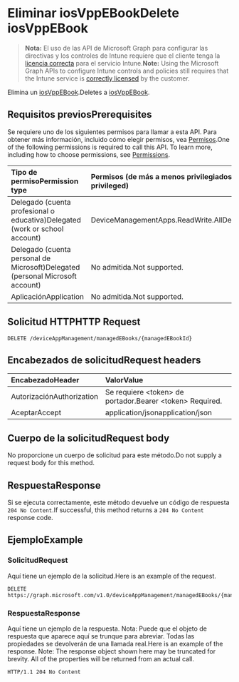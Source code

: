 # <a name="delete-iosvppebook"></a><span data-ttu-id="46c00-101">Eliminar iosVppEBook</span><span class="sxs-lookup"><span data-stu-id="46c00-101">Delete iosVppEBook</span></span>

> <span data-ttu-id="46c00-102">**Nota:** El uso de las API de Microsoft Graph para configurar las directivas y los controles de Intune requiere que el cliente tenga la [licencia correcta](https://go.microsoft.com/fwlink/?linkid=839381) para el servicio Intune.</span><span class="sxs-lookup"><span data-stu-id="46c00-102">**Note:** Using the Microsoft Graph APIs to configure Intune controls and policies still requires that the Intune service is [correctly licensed](https://go.microsoft.com/fwlink/?linkid=839381) by the customer.</span></span>

<span data-ttu-id="46c00-103">Elimina un [iosVppEBook](../resources/intune_books_iosvppebook.md).</span><span class="sxs-lookup"><span data-stu-id="46c00-103">Deletes a [iosVppEBook](../resources/intune_books_iosvppebook.md).</span></span>
## <a name="prerequisites"></a><span data-ttu-id="46c00-104">Requisitos previos</span><span class="sxs-lookup"><span data-stu-id="46c00-104">Prerequisites</span></span>
<span data-ttu-id="46c00-p101">Se requiere uno de los siguientes permisos para llamar a esta API. Para obtener más información, incluido cómo elegir permisos, vea [Permisos](../../../concepts/permissions_reference.md).</span><span class="sxs-lookup"><span data-stu-id="46c00-p101">One of the following permissions is required to call this API. To learn more, including how to choose permissions, see [Permissions](../../../concepts/permissions_reference.md).</span></span>

|<span data-ttu-id="46c00-107">Tipo de permiso</span><span class="sxs-lookup"><span data-stu-id="46c00-107">Permission type</span></span>|<span data-ttu-id="46c00-108">Permisos (de más a menos privilegiados)</span><span class="sxs-lookup"><span data-stu-id="46c00-108">Permissions (from most to least privileged)</span></span>|
|:---|:---|
|<span data-ttu-id="46c00-109">Delegado (cuenta profesional o educativa)</span><span class="sxs-lookup"><span data-stu-id="46c00-109">Delegated (work or school account)</span></span>|<span data-ttu-id="46c00-110">DeviceManagementApps.ReadWrite.All</span><span class="sxs-lookup"><span data-stu-id="46c00-110">DeviceManagementApps.ReadWrite.All</span></span>|
|<span data-ttu-id="46c00-111">Delegado (cuenta personal de Microsoft)</span><span class="sxs-lookup"><span data-stu-id="46c00-111">Delegated (personal Microsoft account)</span></span>|<span data-ttu-id="46c00-112">No admitida.</span><span class="sxs-lookup"><span data-stu-id="46c00-112">Not supported.</span></span>|
|<span data-ttu-id="46c00-113">Aplicación</span><span class="sxs-lookup"><span data-stu-id="46c00-113">Application</span></span>|<span data-ttu-id="46c00-114">No admitida.</span><span class="sxs-lookup"><span data-stu-id="46c00-114">Not supported.</span></span>|

## <a name="http-request"></a><span data-ttu-id="46c00-115">Solicitud HTTP</span><span class="sxs-lookup"><span data-stu-id="46c00-115">HTTP Request</span></span>
<!-- {
  "blockType": "ignored"
}
-->
``` http
DELETE /deviceAppManagement/managedEBooks/{managedEBookId}
```

## <a name="request-headers"></a><span data-ttu-id="46c00-116">Encabezados de solicitud</span><span class="sxs-lookup"><span data-stu-id="46c00-116">Request headers</span></span>
|<span data-ttu-id="46c00-117">Encabezado</span><span class="sxs-lookup"><span data-stu-id="46c00-117">Header</span></span>|<span data-ttu-id="46c00-118">Valor</span><span class="sxs-lookup"><span data-stu-id="46c00-118">Value</span></span>|
|:---|:---|
|<span data-ttu-id="46c00-119">Autorización</span><span class="sxs-lookup"><span data-stu-id="46c00-119">Authorization</span></span>|<span data-ttu-id="46c00-120">Se requiere &lt;token&gt; de portador.</span><span class="sxs-lookup"><span data-stu-id="46c00-120">Bearer &lt;token&gt; Required.</span></span>|
|<span data-ttu-id="46c00-121">Aceptar</span><span class="sxs-lookup"><span data-stu-id="46c00-121">Accept</span></span>|<span data-ttu-id="46c00-122">application/json</span><span class="sxs-lookup"><span data-stu-id="46c00-122">application/json</span></span>|

## <a name="request-body"></a><span data-ttu-id="46c00-123">Cuerpo de la solicitud</span><span class="sxs-lookup"><span data-stu-id="46c00-123">Request body</span></span>
<span data-ttu-id="46c00-124">No proporcione un cuerpo de solicitud para este método.</span><span class="sxs-lookup"><span data-stu-id="46c00-124">Do not supply a request body for this method.</span></span>

## <a name="response"></a><span data-ttu-id="46c00-125">Respuesta</span><span class="sxs-lookup"><span data-stu-id="46c00-125">Response</span></span>
<span data-ttu-id="46c00-126">Si se ejecuta correctamente, este método devuelve un código de respuesta `204 No Content`.</span><span class="sxs-lookup"><span data-stu-id="46c00-126">If successful, this method returns a `204 No Content` response code.</span></span>

## <a name="example"></a><span data-ttu-id="46c00-127">Ejemplo</span><span class="sxs-lookup"><span data-stu-id="46c00-127">Example</span></span>
### <a name="request"></a><span data-ttu-id="46c00-128">Solicitud</span><span class="sxs-lookup"><span data-stu-id="46c00-128">Request</span></span>
<span data-ttu-id="46c00-129">Aquí tiene un ejemplo de la solicitud.</span><span class="sxs-lookup"><span data-stu-id="46c00-129">Here is an example of the request.</span></span>
``` http
DELETE https://graph.microsoft.com/v1.0/deviceAppManagement/managedEBooks/{managedEBookId}
```

### <a name="response"></a><span data-ttu-id="46c00-130">Respuesta</span><span class="sxs-lookup"><span data-stu-id="46c00-130">Response</span></span>
<span data-ttu-id="46c00-p102">Aquí tiene un ejemplo de la respuesta. Nota: Puede que el objeto de respuesta que aparece aquí se trunque para abreviar. Todas las propiedades se devolverán de una llamada real.</span><span class="sxs-lookup"><span data-stu-id="46c00-p102">Here is an example of the response. Note: The response object shown here may be truncated for brevity. All of the properties will be returned from an actual call.</span></span>
``` http
HTTP/1.1 204 No Content
```



